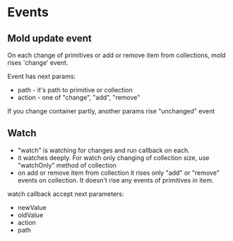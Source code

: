 # Events

## Mold update event

On each change of primitives or add or remove item from collections,
mold rises 'change' event.

Event has next params:

* path - it's path to primitive or collection
* action - one of "change", "add", "remove"

If you change container partly, another params rise "unchanged" event


## Watch

* "watch" is watching for changes and run callback on each.
* it watches deeply. For watch only changing of collection size, use "watchOnly" method of collection
* on add or remove item from collection it rises only "add" or "remove" events on collection.
    It doesn't rise any events of primitives in item.

watch callback accept next parameters:

* newValue
* oldValue
* action
* path
